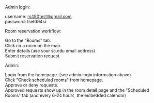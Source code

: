 Admin login: 

username: rs490test@gmail.com  
password: tset094sr


Room reservation workflow:  

Go to the "Rooms" tab.  
Click on a room on the map.  
Enter details (use your sc.edu email address)  
Submit reservation request.  


Admin:  

Login from the homepage. (see admin login information above)  
Click "Check scheduled rooms" from homepage.  
Approve or deny requests.  
Approved requests show up in the room detail page and the "Scheduled Rooms" tab (and every 6-24 hours, the embedded calendar)
